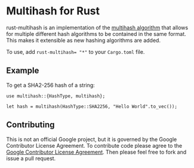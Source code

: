 Multihash for Rust
=====

rust-multihash is an implementation of the [multihash algorithm](https://github.com/multiformats/multihash) that allows for multiple different hash algorithms to be contained in the same format. This makes it extensible as new hashing algorithms are added.

To use, add `rust-multihash= "*"` to your `Cargo.toml` file.

Example
----
To get a SHA2-256 hash of a string:
```
use multihash::{HashType, multihash};

let hash = multihash(HashType::SHA2256, "Hello World".to_vec());
```

Contributing
----
This is not an official Google project, but it is governed by the Google Contributor License Agreement. To contribute code please agree to the [Google Contributor License Agreement](https://cla.developers.google.com/about/google-individual). Then please feel free to fork and issue a pull request.
